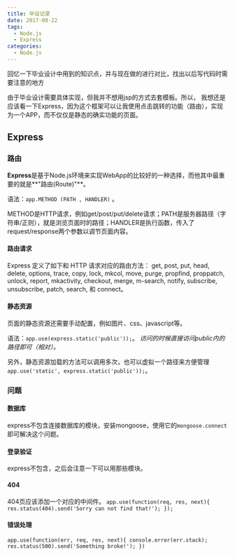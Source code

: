 ```yaml
---
title: 毕设记录
date: 2017-08-22
tags: 
  - Node.js
  - Express
categories: 
  - Node.js
---
```


回忆一下毕业设计中用到的知识点，并与现在做的进行对比，找出以后写代码时需要注意的地方

由于毕业设计需要具体实现，但我并不想用jsp的方式去套模板。所以， 我想还是应该看一下Express，因为这个框架可以让我使用点击跳转的功能（路由），实现为一个APP，而不仅仅是静态的确实功能的页面。

<!-- more -->

## Express

### 路由

**Express**是基于Node.js环境来实现WebApp的比较好的一种选择，而他其中最重要的就是**"路由(Route)"**。

语法：`app.METHOD (PATH , HANDLER)` 。

METHOD是HTTP请求，例如get/post/put/delete请求；PATH是服务器路径（字符串/正则），就是浏览页面时的路径；HANDLER是执行函数，传入了request/response两个参数以调节页面内容。

#### 路由请求

Express 定义了如下和 HTTP 请求对应的路由方法： get, post, put, head, delete, options, trace, copy, lock, mkcol, move, purge, propfind, proppatch, unlock, report, mkactivity, checkout, merge, m-search, notify, subscribe, unsubscribe, patch, search, 和 connect。

#### 静态资源

页面的静态资源还需要手动配置，例如图片、css、javascript等。

语法：`app.use(express.static('public'));`。
*访问的时候直接访问public内的路径即可（相对）。*

另外，静态资源加载的方法可以调用多次，也可以虚拟一个路径来方便管理`app.use('static', express.static('public'));`。

### 问题

#### 数据库

express不包含连接数据库的模块，安装mongoose，使用它的`mongoose.connect`即可解决这个问题。

#### 登录验证

express不包含，之后会注意一下可以用那些模块。

#### 404

404页应该添加一个对应的中间件。
`app.use(function(req, res, next){
 res.status(404).send('Sorry can not find that!');
});`

#### 错误处理

`app.use(function(err, req, res, next){
 console.error(err.stack);
 res.status(500).send('Something broke!');
})`

